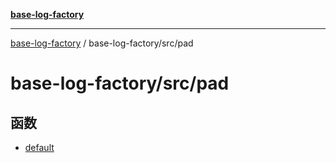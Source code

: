 [**base-log-factory**](../../../index.md)

***

[base-log-factory](../../../index.md) / base-log-factory/src/pad

# base-log-factory/src/pad

## 函数

- [default](functions/default.md)
